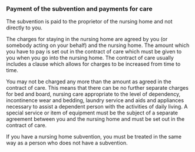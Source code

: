 ###  Payment of the subvention and payments for care

The subvention is paid to the proprietor of the nursing home and not directly
to you.

The charges for staying in the nursing home are agreed by you (or somebody
acting on your behalf) and the nursing home. The amount which you have to pay
is set out in the contract of care which must be given to you when you go into
the nursing home. The contract of care usually includes a clause which allows
for charges to be increased from time to time.

You may not be charged any more than the amount as agreed in the contract of
care. This means that there can be no further separate charges for bed and
board, nursing care appropriate to the level of dependency, incontinence wear
and bedding, laundry service and aids and appliances necessary to assist a
dependent person with the activities of daily living. A special service or
item of equipment must be the subject of a separate agreement between you and
the nursing home and must be set out in the contract of care.

If you have a nursing home subvention, you must be treated in the same way as
a person who does not have a subvention.
